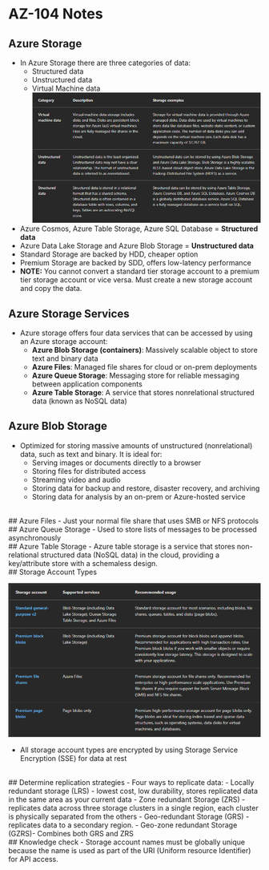 # AZ-104 Notes
## Azure Storage
- In Azure Storage there are three categories of data:
	- Structured data
	- Unstructured data
	- Virtual Machine data
		<br/>
![Screenshot 2024-04-09 192439.png](./_resources/Screenshot%202024-04-09%20192439.png)
		<br/>
- Azure Cosmos, Azure Table Storage, Azure SQL Database = **Structured data**
- Azure Data Lake Storage and Azure Blob Storage = **Unstructured data**
- Standard Storage are backed by HDD, cheaper option
- Premium Storage are backed by SDD, offers low-latency performance
- **NOTE:** You cannot convert a standard tier storage account to a premium tier storage account or vice versa. Must create a new storage account and copy the data.
		<br/>
## Azure Storage Services
- Azure storage offers four data services that can be accessed by using an Azure storage account:
	- **Azure Blob Storage (containers)**: Massively scalable object to store text and binary data
	- **Azure Files**: Managed file shares for cloud or on-prem deployments
	- **Azure Queue Storage**: Messaging store for reliable messaging between application components
	- **Azure Table Storage**: A service that stores nonrelational structured data (known as NoSQL data)
		<br/>
## Azure Blob Storage
- Optimized for storing massive amounts of unstructured (nonrelational) data, such as text and binary. It is ideal for:
	- Serving images or documents directly to a browser
	- Storing files for distributed access
	- Streaming video and audio
	- Storing data for backup and restore, disaster recovery, and archiving
	- Storing data for analysis by an on-prem or Azure-hosted service
<br/>
## Azure Files
- Just your normal file share that uses SMB or NFS protocols
<br/>
## Azure Queue Storage
- Used to store lists of messages to be processed asynchronously
<br/>
## Azure Table Storage
- Azure table storage is a service that stores non-relational structured data (NoSQL data) in the cloud, providing a key/attribute store with a schemaless design. 
<br/>
## Storage Account Types

![Screenshot 2024-04-09 210452.png](./_resources/Screenshot%202024-04-09%20210452.png)
<br/>
- All storage account types are encrypted by using Storage Service Encryption (SSE) for data at rest
<br/>
## Determine replication strategies
- Four ways to replicate data:
	- Locally redundant storage (LRS) - lowest cost, low durability, stores replicated data in the same area as your current data
	- Zone redundant Storage (ZRS) - replicates data across three storage clusters in a single region, each cluster is physically separated from the others
	- Geo-redundant Storage (GRS) - replicates data to a secondary region.
	- Geo-zone redundant Storage (GZRS)- Combines both GRS and ZRS
<br/>
## Knowledge check
- Storage account names must be globally unique because the name is used as part of the URI (Uniform resource Identifier) for API access.